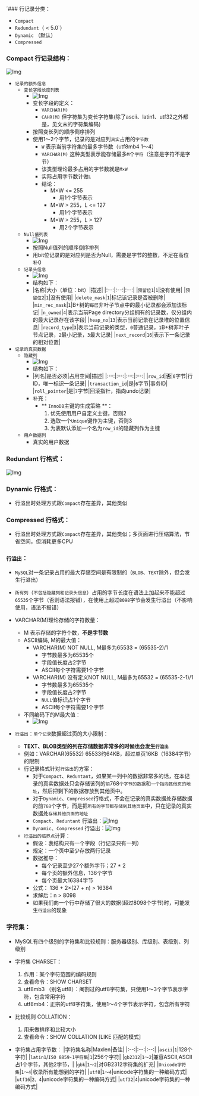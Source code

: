 ´### 行记录分类：
- `Compact`
- `Redundant`（ < 5.0`）
- `Dynamic` （默认）
- `Compressed`

### Compact 行记录结构：
![Img](https://raw.staticdn.net/Navyum/imgbed/pic/IMG/9b2478b80165fe95ae801cd4d5982c04.png)
- `记录的额外信息`
    - `变长字段长度列表`
        - ![Img](https://raw.staticdn.net/Navyum/imgbed/pic/IMG/1ec8fea4a6afa3a70d2f1bf8276e00db.png)
        - 变长字段的定义：
            - `VARCHAR(M)`
            - `CAHR(M)` 但字符集为变长字符集(除了ascii、latin1、utf32之外都是，见文末的字符集编码)
        - 按照变长列的顺序倒序排列
        - 使用1～2个字节，记录的是对应列`真实`占用的`字节数`
            - `W` 表示当前字符集的最多字节数（utf8mb4 1～4）
            - `VARCHAR(M)` 这种类型表示能存储最多`M`个`字符`（注意是字符不是字节）
            - 该类型理论最多占用的字节数就是`M×W`
            - 实际占用字节数计做`L`
            - 结论：
                - M×W <= 255
                    - 用1个字节表示
                - M×W > 255，L <= 127 
                    - 用1个字节表示
                - M×W > 255，L > 127
                    - 用2个字节表示
    - `Null值列表`
        - ![Img](https://raw.staticdn.net/Navyum/imgbed/pic/IMG/1ec8fea4a6afa3a70d2f1bf8276e00db.png)
        - 按照Null值列的顺序倒序排列
        - 用bit位记录的是对应列是否为Null，需要是字节的整数，不足在高位补0
    - `记录头信息`
        - ![Img](https://raw.staticdn.net/Navyum/imgbed/pic/IMG/4b3c4c56bb5c16800c29412c82d72b87.png)
        - 结构如下：
        - |名称|大小（单位：bit）|描述|
        |:--:|:--:|:--:|
        |`预留位1`|`1`|没有使用|
        |`预留位2`|`1`|没有使用|
        |`delete_mask`|`1`|标记该记录是否被删除|
        |`min_rec_mask`|`1`|B+树的`每层`非叶子节点中的最小记录都会添加该标记|
        |`n_owned`|`4`|表示当前Page directory分组拥有的记录数，仅分组内的最大记录存在该字段|
        |`heap_no`|`13`|表示当前记录在记录堆的位置信息|
        |`record_type`|`3`|表示当前记录的类型，`0`普通记录，`1`B+树非叶子节点记录，`2`最小记录，`3`最大记录|
        |`next_record`|`16`|表示下一条记录的相对位置|
- `记录的真实数据`
    - `隐藏列`
        - ![Img](https://raw.staticdn.net/Navyum/imgbed/pic/IMG/b17a9f8ef15bd2165fff4b7aee1cf216.png)
        - 结构如下：
        - |列名|是否必须|占用空间|描述|
        |:--:|:--:|:--:|:--:|
        |`row_id`|**否**|`6`字节|行ID，唯一标识一条记录|
        |`transaction_id`|是|`6`字节|事务ID|
        |`roll_pointer`|是|`7`字节|回滚指针，指向undo记录|
        - 补充：
            - ** `InnoDB`主键的生成策略 **：
                1. 优先使用用户自定义主键，否则2
                2. 选取一个`Unique`键作为主键，否则3
                3. 为表默认添加一个名为`row_id`的隐藏列作为主键
    - `用户数据列`
        - 真实的用户数据

### Redundant 行格式：
![Img](https://raw.staticdn.net/Navyum/imgbed/pic/IMG/8cb1f0df47d5a63210c00b3e5941f2e9.png)

### Dynamic 行格式：
- 行溢出时处理方式跟`Compact`存在差异，其他类似

### Compressed 行格式：
- 行溢出时处理方式跟`Compact`存在差异，其他类似；多页面进行压缩算法，节省空间，但消耗更多CPU

### `行溢出`：
- `MySQL`对一条记录占用的最大存储空间是有限制的（`BLOB`、`TEXT`除外，但会发生行溢出）
- `所有列`（`不包括隐藏列和记录头信息`）占用的字节长度在语法上加起来不能超过`65535`个字节（否则语法报错），在使用上超过`8098`字节会发生行溢出（不影响使用，语法不报错）
- VARCHAR(M)理论存储的字符数量：
    - M 表示存储的字符个数，**不是字节数**
    - ASCII编码, M的最大值：
        - VARCHAR(M) NOT NULL, M最多为65533 = (65535-2)/1
            - 字节数最多为65535个
            - 字段值长度占2字节
            - ASCII每个字符需要1个字节
        - VARCHAR(M) 没有定义NOT NULL, M最多为65532 = (65535-2-1)/1
            - 字节数最多为65535个
            - 字段值长度占2字节
            - `NULL`值标识占1个字节
            - ASCII每个字符需要1个字节
    - 不同编码下的M最大值：
        - ![Img](https://raw.staticdn.net/Navyum/imgbed/pic/IMG/d386014556933b4aac7822842ea0304c.png)

- `行溢出`：`单个记录`数据超过页的大小限制：
    - **TEXT、BLOB类型的列在存储数据非常多的时候也会发生`行溢出`**
    - 例如：VARCHAR(65532) 65533约64KB，超过单页16KB（16384字节）的限制
    - 行记录格式针对`行溢出`的方案：
        - 对于`Compact`、`Reduntant`，如果某一列中的数据非常多的话，在本记录的真实数据处只会存储该列的`前`768`个字节的数据`和`一个指向其他页的地址`，然后把剩下的数据存放到其他页中。
        - 对于`Dynamic`、`Compressed`行格式，不会在记录的真实数据处存储数据的前`768`个字节，而是把`所有的字节都存储到其他页面`中，只在记录的真实数据处`存储其他页面的地址`
        - `Compact`、`Reduntant` 行溢出：![Img](https://raw.staticdn.net/Navyum/imgbed/pic/IMG/6c44d94914129346c74045ec6ef2fc35.png)
        - `Dynamic`、`Compressed` 行溢出：![Img](https://raw.staticdn.net/Navyum/imgbed/pic/IMG/ca704c255cdaab31f93fb7d58d2cbb05.png)
    - `行溢出的临界点`计算：
        - 假设：表结构只有一个字段（行记录只有一列）
        - 规定：一个页中至少存放两行记录
        - 数据推导：
            - 每个记录至少27个额外字节；27 * 2
            - 每个页的额外信息，136个字节
            - 每个页最大16384字节
        - 公式： 136 + 2×(27 + n) > 16384
        - 求解后：n > 8098
        - 如果我们向一个行中存储了很大的数据(超过8098个字节)时，可能发生`行溢出`的现象

### 字符集：
* MySQL有四个级别的字符集和比较规则：服务器级别、库级别、表级别、列级别
* 字符集 CHARSET：
    1. 作用：某个字符范围的编码规则
    2. 查看命令：SHOW CHARSET
    3. utf8mb3 （别名utf8）：阉割过的utf8字符集，只使用1～3个字节表示字符，包含常用字符
    4. utf8mb4：正宗的utf8字符集，使用1～4个字节表示字符，包含所有字符

* 比较规则 COLLATION：
    1. 用来做排序和比较大小
    2. 查看命令：SHOW COLLATION [LIKE 匹配的模式]

* 字符集占用字节数：
|字符集名称|Maxlen|备注|
|:--:|:--:|:--:|
|`ascii`|`1`|128个字符|
|`latin1`/`ISO 8859-1字符集`|`1`|256个字符|
|`gb2312`|`1～2`|兼容ASCII,ASCII占1个字节，其他2字节，|
|`gbk`|`1～2`|对GB2312字符集的扩充|
|`Unicode字符集`|`1～4`|收录所有能想到的字符|
|`utf8`|`1～4`|unicode字符集的一种编码方式|
|`utf16`|`2、4`|unicode字符集的一种编码方式|
|`utf32`|`4`|unicode字符集的一种编码方式|